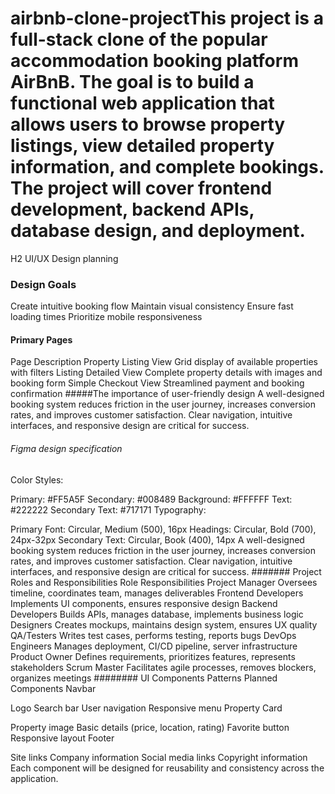 # airbnb-clone-projectThis project is a full-stack clone of the popular accommodation booking platform AirBnB. The goal is to build a functional web application that allows users to browse property listings, view detailed property information, and complete bookings. The project will cover frontend development, backend APIs, database design, and deployment.
H2 UI/UX Design planning
### Design Goals
Create intuitive booking flow
Maintain visual consistency
Ensure fast loading times
Prioritize mobile responsiveness
#### Primary Pages

Page	Description
Property Listing View	Grid display of available properties with filters
Listing Detailed View	Complete property details with images and booking form
Simple Checkout View	Streamlined payment and booking confirmation
#####The importance of user-friendly design
A well-designed booking system reduces friction in the user journey, increases conversion rates, and improves customer satisfaction. Clear navigation, intuitive interfaces, and responsive design are critical for success.
###### Figma design specification
Color Styles:

Primary: #FF5A5F
Secondary: #008489
Background: #FFFFFF
Text: #222222
Secondary Text: #717171
Typography:

Primary Font: Circular, Medium (500), 16px
Headings: Circular, Bold (700), 24px-32px
Secondary Text: Circular, Book (400), 14px
A well-designed booking system reduces friction in the user journey, increases conversion rates, and improves customer satisfaction. Clear navigation, intuitive interfaces, and responsive design are critical for success.
####### Project Roles and Responsibilities
Role	Responsibilities
Project Manager	Oversees timeline, coordinates team, manages deliverables
Frontend Developers	Implements UI components, ensures responsive design
Backend Developers	Builds APIs, manages database, implements business logic
Designers	Creates mockups, maintains design system, ensures UX quality
QA/Testers	Writes test cases, performs testing, reports bugs
DevOps Engineers	Manages deployment, CI/CD pipeline, server infrastructure
Product Owner	Defines requirements, prioritizes features, represents stakeholders
Scrum Master	Facilitates agile processes, removes blockers, organizes meetings
######## UI Components Patterns
Planned Components
Navbar

Logo
Search bar
User navigation
Responsive menu
Property Card

Property image
Basic details (price, location, rating)
Favorite button
Responsive layout
Footer

Site links
Company information
Social media links
Copyright information
Each component will be designed for reusability and consistency across the application.
